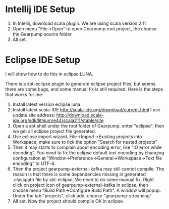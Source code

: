 Intellij IDE Setup
==========================
1. In Intellij, download scala plugin.  We are using scala version 2.11
2. Open menu "File->Open" to open Gearpump root project, the choose the Gearpump source folder. 
3. All set.

Eclipse IDE Setup
==========================

I will show how to do this in eclipse LUNA.

There is a sbt-eclipse plugin to generate eclipse project files, but seems there are some bugs, and some manual fix is still required. Here is the steps that works for me:

1. Install latest version eclipse luna
2. Install latest scala-IDE http://scala-ide.org/download/current.html   I use update site address: http://download.scala-ide.org/sdk/lithium/e44/scala211/stable/site
3. Open a sbt shell under the root folder of Gearpump. enter "eclipse", then we get all eclipse project file generated.
4. Use eclipse import wizard. File->Import->Existing projects into Workspace, make sure to tick the option "Search for nested projects"
5. Then it may starts to complain about encoding error, like "IO error while decoding". You need to fix the eclipse default text encoding by changing configuration at "Window->Preference->General->Workspace->Text file encoding" to UTF-8.
6. Then the project gearpump-external-kafka may still cannot compile. The reason is that there is some dependencies missing in generated .classpath file by sbt-eclipse. We need to do some manual fix. Right click on project icon of gearpump-external-kafka in eclipse, then choose menu "Build Path->Configure Build Path". A window will popup. Under the tab "projects", click add, choose "gearpump-streaming"
7. All set. Now the project should compile OK in eclipse.

